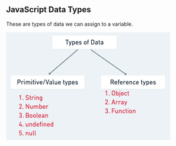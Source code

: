 ## JavaScript Data Types

These are types of data we can assign to a variable.

![JavaScript Data Types](../images/5.%20Data%20Types.png)

